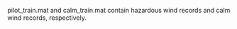 pilot_train.mat and calm_train.mat contain hazardous wind records and calm wind records, respectively.
